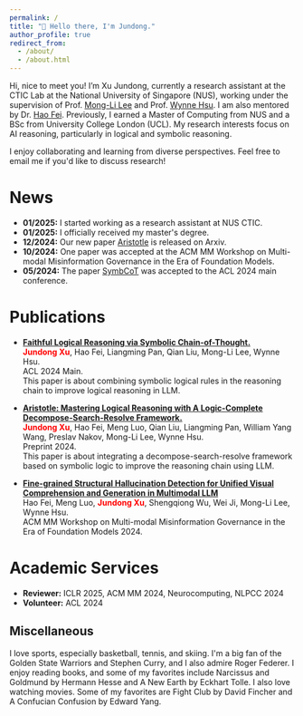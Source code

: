 ```yaml
---
permalink: /
title: "👏 Hello there, I'm Jundong."
author_profile: true
redirect_from: 
  - /about/
  - /about.html
---
```


Hi, nice to meet you! I’m Xu Jundong, currently a research assistant at the CTIC Lab at the National University of Singapore (NUS), working under the supervision of Prof. [Mong-Li Lee](https://www.comp.nus.edu.sg/~leeml/) and Prof. [Wynne Hsu](https://www.comp.nus.edu.sg/~whsu/). I am also mentored by Dr. [Hao Fei](https://haofei.vip/). Previously, I earned a Master of Computing from NUS and a BSc from University College London (UCL). My research interests focus on AI reasoning, particularly in logical and symbolic reasoning.

I enjoy collaborating and learning from diverse perspectives. Feel free to email me if you'd like to discuss research!

News
======
- **01/2025:** I started working as a research assistant at NUS CTIC.  
- **01/2025:** I officially received my master's degree.  
- **12/2024:** Our new paper [Aristotle](https://arxiv.org/abs/2412.16953) is released on Arxiv.
- **10/2024:** One paper was accepted at the ACM MM Workshop on Multi-modal Misinformation Governance in the Era of Foundation Models.  
- **05/2024:** The paper [SymbCoT](https://arxiv.org/abs/2405.18357) was accepted to the ACL 2024 main conference.  


Publications
=====
- **[Faithful Logical Reasoning via Symbolic Chain-of-Thought.](https://arxiv.org/abs/2405.18357)**  
  **<span style="color:red">Jundong Xu</span>**, Hao Fei, Liangming Pan, Qian Liu, Mong-Li Lee, Wynne Hsu.  
  ACL 2024 Main.  
  This paper is about combining symbolic logical rules in the reasoning chain to improve logical reasoning in LLM.

- **[Aristotle: Mastering Logical Reasoning with A Logic-Complete Decompose-Search-Resolve Framework.](https://arxiv.org/abs/2412.16953)**  
  **<span style="color:red">Jundong Xu</span>**, Hao Fei, Meng Luo, Qian Liu, Liangming Pan, William Yang Wang, Preslav Nakov, Mong-Li Lee, Wynne Hsu.  
  Preprint 2024.  
  This paper is about integrating a decompose-search-resolve framework based on symbolic logic to improve the reasoning chain using LLM.

- **[Fine-grained Structural Hallucination Detection for Unified Visual Comprehension and Generation in Multimodal LLM](https://dl.acm.org/doi/pdf/10.1145/3689090.3689388)**  
  Hao Fei, Meng Luo, **<span style="color:red">Jundong Xu</span>**, Shengqiong Wu, Wei Ji, Mong-Li Lee, Wynne Hsu.  
  ACM MM Workshop on Multi-modal Misinformation Governance in the Era of Foundation Models 2024.






Academic Services
======
- **Reviewer:** ICLR 2025, ACM MM 2024, Neurocomputing, NLPCC 2024
- **Volunteer:** ACL 2024

Miscellaneous
------
I love sports, especially basketball, tennis, and skiing. I'm a big fan of the Golden State Warriors and Stephen Curry, and I also admire Roger Federer.
I enjoy reading books, and some of my favorites include Narcissus and Goldmund by Hermann Hesse and A New Earth by Eckhart Tolle.
I also love watching movies. Some of my favorites are Fight Club by David Fincher and A Confucian Confusion by Edward Yang.